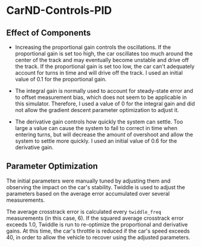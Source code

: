 # CarND-Controls-PID
## Effect of Components

* Increasing the proportional gain controls the oscillations. If the proportional gain is set too high, the car oscillates too much around the center of the track and may eventually become unstable and drive off the track. If the proportional gain is set too low, the car can't adequately account for turns in time and will drive off the track. I used an initial value of 0.1 for the proportional gain.

* The integral gain is normally used to account for steady-state error and to offset measurement bias, which does not seem to be applicable in this simulator. Therefore, I used a value of 0 for the integral gain and did not allow the gradient descent parameter optimization to adjust it.

* The derivative gain controls how quickly the system can settle. Too large a value can cause the system to fail to correct in time when entering turns, but will decrease the amount of overshoot and allow the system to settle more quickly. I used an initial value of 0.6 for the derivative gain.

## Parameter Optimization

The initial parameters were manually tuned by adjusting them and observing the impact on the car's stability. Twiddle is used to adjust the parameters based on the average error accumulated over several measurements.

The average crosstrack error is calculated every `twiddle_freq` measurements (in this case, 6). If the squared average crosstrack error exceeds 1.0, Twiddle is run to re-optimize the proportional and derivative gains. At this time, the car's throttle is reduced if the car's speed exceeds 40, in order to allow the vehicle to recover using the adjusted parameters.


